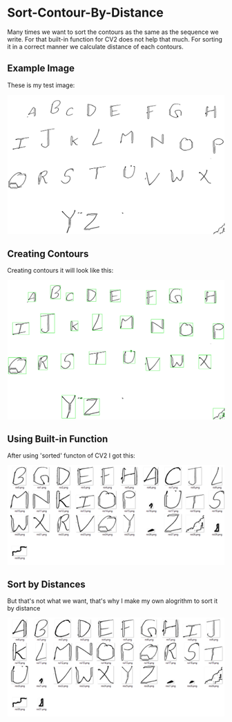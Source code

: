 # Sort-Contour-By-Distance

Many times we want to sort the contours as the same as the sequence we write. For that built-in function for CV2 does not help that much.
For sorting it in a correct manner we calculate distance of each contours.

## Example Image
These is my test image:

![alt text](https://github.com/Harsh120/Sort-Contour-By-Distance/blob/master/Final.jpg)

## Creating Contours
Creating contours it will look like this:

![alt text](https://github.com/Harsh120/Sort-Contour-By-Distance/blob/master/box.jpg)

## Using Built-in Function
After using 'sorted' functon of CV2 I got this:

![alt text](https://github.com/Harsh120/Sort-Contour-By-Distance/blob/master/Screenshots/Sort-by-bultin-func.PNG)

## Sort by Distances
But that's not what we want, that's why I make my own alogrithm to sort it by distance

![alt text](https://github.com/Harsh120/Sort-Contour-By-Distance/blob/master/Screenshots/Sort-by-distance.PNG)
